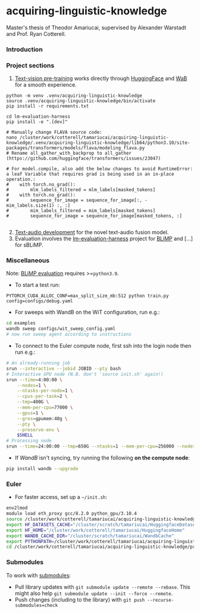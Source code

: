 # acquiring-linguistic-knowledge

Master's thesis of Theodor Amariucai, supervised by Alexander Warstadt and Prof. Ryan Cotterell.

### Introduction

### Project sections

1. [Text-vision pre-training](./pretraining/README.md) works directly through [HuggingFace](https://huggingface.co/)
   and [WaB](https://wandb.ai/) for a smooth experience.

```shell
python -m venv .venv/acquiring-linguistic-knowledge
source .venv/acquiring-linguistic-knowledge/bin/activate
pip install -r requirements.txt

cd lm-evaluation-harness
pip install -e ".[dev]"

# Manually change FLAVA source code:
nano /cluster/work/cotterell/tamariucai/acquiring-linguistic-knowledge/.venv/acquiring-linguistic-knowledge/lib64/python3.10/site-packages/transformers/models/flava/modeling_flava.py
# Rename all_gather_with_backprop to all_gather (https://github.com/huggingface/transformers/issues/23047)

# For model.compile, also add the below changes to avoid RuntimeError: a leaf Variable that requires grad is being used in an in-place operation.:
#    with torch.no_grad():
#        mlm_labels_filtered = mlm_labels[masked_tokens]
#    with torch.no_grad():
#        sequence_for_image = sequence_for_image[:, -mim_labels.size(1) :, :]
#        mim_labels_filtered = mim_labels[masked_tokens]
#        sequence_for_image = sequence_for_image[masked_tokens, :]


```

2. [Text-audio development](./audio/README.md) for the novel text-audio fusion model.
3. Evaluation involves the [lm-evaluation-harness](./lm-evaluation-harness/README.md) project
   for [BLiMP](https://github.com/alexwarstadt/blimp) and [...] for sBLiMP.

### Miscellaneous

Note: [BLiMP evaluation](./lm-evaluation-harness/README.md) requires >=`python3.9`.

- To start a test run:

```python3
PYTORCH_CUDA_ALLOC_CONF=max_split_size_mb:512 python train.py config=configs/debug.yaml
```

- For sweeps with WandB on the WiT configuration, run e.g.:

```bash
cd examples
wandb sweep configs/wit_sweep_config.yaml
# now run sweep agent according to instructions
```

- To connect to the Euler compute node, first ssh into the login node then run e.g.:

```bash
# An already-running job
srun --interactive --jobid JOBID --pty bash
# Interactive GPU node (N.B. don't 'source init.sh' again!)
srun --time=4:00:00 \
    --nodes=1 \
    --ntasks-per-node=1 \
    --cpus-per-task=2 \
    --tmp=400G \
    --mem-per-cpu=77000 \
    --gpus=1 \
    --gres=gpumem:40g \
    --pty \
    --preserve-env \
    $SHELL
# Processing node
srun --time=24:00:00 --tmp=650G --ntasks=1 --mem-per-cpu=256000 --nodes=1 --pty --preserve-env $SHELL
```

- If *WandB* isn't syncing, try running the following **on the compute node**:

```bash
pip install wandb --upgrade
```

### Euler

- For faster access, set up a `~/init.sh`:

```bash
env2lmod
module load eth_proxy gcc/8.2.0 python_gpu/3.10.4
source /cluster/work/cotterell/tamariucai/acquiring-linguistic-knowledge/.venv/acquiring-linguistic-knowledge/bin/activate
export HF_DATASETS_CACHE="/cluster/scratch/tamariucai/HuggingfaceDatasets"
export HF_HOME="/cluster/work/cotterell/tamariucai/HuggingfaceHome"
export WANDB_CACHE_DIR="/cluster/scratch/tamariucai/WandbCache"
export PYTHONPATH=/cluster/work/cotterell/tamariucai/acquiring-linguistic-knowledge/:/cluster/work/cotterell/tamariucai/acquiring-linguistic-knowledge/lm-evaluation-harness
cd /cluster/work/cotterell/tamariucai/acquiring-linguistic-knowledge/pretraining/
```

### Submodules

To work with [submodules](https://git-scm.com/book/en/v2/Git-Tools-Submodules):

- Pull library updates with `git submodule update --remote --rebase`. This might also
  help `git submodule update --init --force --remote`.
- Push changes (including to the library) with `git push --recurse-submodules=check`
